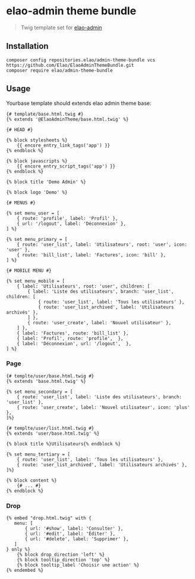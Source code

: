 # elao-admin theme bundle

> Twig template set for [elao-admin](https://github.com/Elao/elao-admin)

## Installation

    composer config repositories.elao/admin-theme-bundle vcs https://github.com/Elao/ElaoAdminThemeBundle.git
    composer require elao/admin-theme-bundle

## Usage

Yourbase template should extends elao admin theme base:

```twig
{# template/base.html.twig #}
{% extends '@ElaoAdminTheme/base.html.twig' %}

{# HEAD #}

{% block stylesheets %}
    {{ encore_entry_link_tags('app') }}
{% endblock %}

{% block javascripts %}
    {{ encore_entry_script_tags('app') }}
{% endblock %}

{% block title 'Demo Admin' %}

{% block logo 'Demo' %}

{# MENUS #}

{% set menu_user = [
    { route: 'profile', label: 'Profil' },
    { url: '/logout', label: 'Déconnexion' },
] %}

{% set menu_primary = [
    { route: 'user_list', label: 'Utilisateurs', root: 'user', icon: 'user' },
    { route: 'bill_list', label: 'Factures', icon: 'bill' },
] %}

{# MOBILE MENU #}

{% set menu_mobile = [
    { label: 'Utilisateurs', root: 'user', children: [
        { label: 'Liste des utilisateurs', branch: 'user_list', children: [
            { route: 'user_list', label: 'Tous les utilisateurs' },
            { route: 'user_list_archived', label: 'Utilisateurs archivés' },
        ] },
        { route: 'user_create', label: 'Nouvel utilisateur' },
    ] },
    { label: 'Factures', route: 'bill_list' },
    { label: 'Profil', route: 'profile',  },
    { label: 'Déconnexion', url: '/logout',  },
] %}
```

### Page

```twig
{# templte/user/base.html.twig #}
{% extends 'base.html.twig' %}

{% set menu_secondary = [
    { route: 'user_list', label: 'Liste des utilisateurs', branch: 'user_list' },
    { route: 'user_create', label: 'Nouvel utilisateur', icon: 'plus' },
]%}
```

```twig
{# templte/user/list.html.twig #}
{% extends 'user/base.html.twig' %}

{% block title %}Utilisateurs{% endblock %}

{% set menu_tertiary = [
    { route: 'user_list', label: 'Tous les utilisateurs' },
    { route: 'user_list_archived', label: 'Utilisateurs archivés' },
]%}

{% block content %}
    {# ... #}
{% endblock %}
```

### Drop

```twig
{% embed "drop.html.twig" with {
   menu: [
       { url: '#show', label: 'Consulter' },
       { url: '#edit', label: 'Éditer' },
       { url: '#delete', label: 'Supprimer' },
   ]
} only %}
    {% block drop_direction 'left' %}
    {% block tooltip_direction 'top' %}
    {% block tooltip_label 'Choisir une action' %}
{% endembed %}
```

